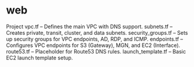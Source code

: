 # web
Project
vpc.tf – Defines the main VPC with DNS support.
subnets.tf – Creates private, transit, cluster, and data subnets.
security_groups.tf – Sets up security groups for VPC endpoints, AD, RDP, and ICMP.
endpoints.tf – Configures VPC endpoints for S3 (Gateway), MGN, and EC2 (Interface).
route53.tf – Placeholder for Route53 DNS rules.
launch_template.tf – Basic EC2 launch template setup.
